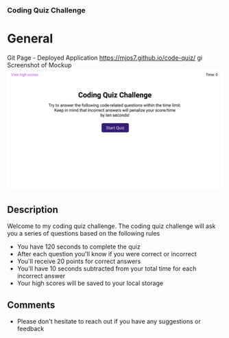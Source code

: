 ### Coding Quiz Challenge

# General

Git Page - Deployed Application
https://mjos7.github.io/code-quiz/
gi
Screenshot of Mockup
![Screenshot of Mockup](https://github.com/mjos7/code-quiz/blob/main/assets/images/04-web-apis-homework-demo.gif)

## Description

Welcome to my coding quiz challenge.
The coding quiz challenge will ask you a series of questions based on the following rules

- You have 120 seconds to complete the quiz
- After each question you'll know if you were correct or incorrect
- You'll receive 20 points for correct answers
- You'll have 10 seconds subtracted from your total time for each incorrect answer
- Your high scores will be saved to your local storage

## Comments

- Please don't hesitate to reach out if you have any suggestions or feedback
